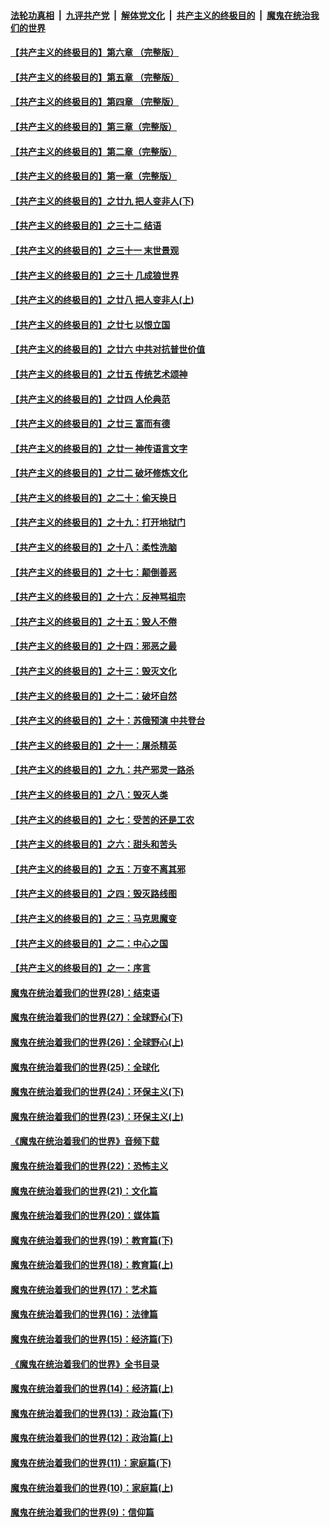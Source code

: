 ####  [法轮功真相](../../../../basic/blob/master/README.md?t=05101731) &nbsp;|&nbsp; [九评共产党](../../../../9ping.md/blob/master/README.md?t=05101731) &nbsp;|&nbsp; [解体党文化](../../../../jtdwh.md/blob/master/README.md?t=05101731)  &nbsp;|&nbsp; [共产主义的终极目的](../../../../gczydzjmd.md/blob/master/README.md?t=05101731) &nbsp;|&nbsp; [魔鬼在统治我们的世界](../../../../mgztzwmdsj.md/blob/master/README.md?t=05101731) 

#### [【共产主义的终极目的】第六章 （完整版）](../pages/nsc422/n11428913.md?t=05101731) 

#### [【共产主义的终极目的】第五章 （完整版）](../pages/nsc422/n11428912.md?t=05101731) 

#### [【共产主义的终极目的】第四章 （完整版）](../pages/nsc422/n11428907.md?t=05101731) 

#### [【共产主义的终极目的】第三章（完整版）](../pages/nsc422/n11428848.md?t=05101731) 

#### [【共产主义的终极目的】第二章（完整版）](../pages/nsc422/n11428831.md?t=05101731) 

#### [【共产主义的终极目的】第一章（完整版）](../pages/nsc422/n11417651.md?t=05101731) 

#### [【共产主义的终极目的】之廿九 把人变非人(下)](../pages/nsc422/n11344140.md?t=05101731) 

#### [【共产主义的终极目的】之三十二 结语](../pages/nsc422/n11360535.md?t=05101731) 

#### [【共产主义的终极目的】之三十一 末世景观](../pages/nsc422/n11351129.md?t=05101731) 

#### [【共产主义的终极目的】之三十 几成狼世界](../pages/nsc422/n11348280.md?t=05101731) 

#### [【共产主义的终极目的】之廿八 把人变非人(上)](../pages/nsc422/n11340492.md?t=05101731) 

#### [【共产主义的终极目的】之廿七 以恨立国](../pages/nsc422/n11336944.md?t=05101731) 

#### [【共产主义的终极目的】之廿六 中共对抗普世价值](../pages/nsc422/n11324785.md?t=05101731) 

#### [【共产主义的终极目的】之廿五 传统艺术颂神](../pages/nsc422/n11296396.md?t=05101731) 

#### [【共产主义的终极目的】之廿四 人伦典范](../pages/nsc422/n11296397.md?t=05101731) 

#### [【共产主义的终极目的】之廿三 富而有德](../pages/nsc422/n11283598.md?t=05101731) 

#### [【共产主义的终极目的】之廿一 神传语言文字](../pages/nsc422/n11263265.md?t=05101731) 

#### [【共产主义的终极目的】之廿二 破坏修炼文化](../pages/nsc422/n11245728.md?t=05101731) 

#### [【共产主义的终极目的】之二十：偷天换日](../pages/nsc422/n11238846.md?t=05101731) 

#### [【共产主义的终极目的】之十九：打开地狱门](../pages/nsc422/n11206376.md?t=05101731) 

#### [【共产主义的终极目的】之十八：柔性洗脑](../pages/nsc422/n11199994.md?t=05101731) 

#### [【共产主义的终极目的】之十七：颠倒善恶](../pages/nsc422/n11179782.md?t=05101731) 

#### [【共产主义的终极目的】之十六：反神骂祖宗](../pages/nsc422/n11166798.md?t=05101731) 

#### [【共产主义的终极目的】之十五：毁人不倦](../pages/nsc422/n11166792.md?t=05101731) 

#### [【共产主义的终极目的】之十四：邪恶之最](../pages/nsc422/n11150249.md?t=05101731) 

#### [【共产主义的终极目的】之十三：毁灭文化](../pages/nsc422/n11135227.md?t=05101731) 

#### [【共产主义的终极目的】之十二：破坏自然](../pages/nsc422/n11135214.md?t=05101731) 

#### [【共产主义的终极目的】之十：苏俄预演 中共登台](../pages/nsc422/n11118424.md?t=05101731) 

#### [【共产主义的终极目的】之十一：屠杀精英](../pages/nsc422/n11118442.md?t=05101731) 

#### [【共产主义的终极目的】之九：共产邪灵一路杀](../pages/nsc422/n11114139.md?t=05101731) 

#### [【共产主义的终极目的】之八：毁灭人类](../pages/nsc422/n11108503.md?t=05101731) 

#### [【共产主义的终极目的】之七：受苦的还是工农](../pages/nsc422/n11101809.md?t=05101731) 

#### [【共产主义的终极目的】之六：甜头和苦头](../pages/nsc422/n11096971.md?t=05101731) 

#### [【共产主义的终极目的】之五：万变不离其邪](../pages/nsc422/n11091285.md?t=05101731) 

#### [【共产主义的终极目的】之四：毁灭路线图](../pages/nsc422/n11086284.md?t=05101731) 

#### [【共产主义的终极目的】之三：马克思魔变](../pages/nsc422/n11061941.md?t=05101731) 

#### [【共产主义的终极目的】之二：中心之国](../pages/nsc422/n11047728.md?t=05101731) 

#### [【共产主义的终极目的】之一：序言](../pages/nsc422/n11086077.md?t=05101731) 

#### [魔鬼在统治着我们的世界(28)：结束语](../pages/nsc422/n10936246.md?t=05101731) 

#### [魔鬼在统治着我们的世界(27)：全球野心(下)](../pages/nsc422/n10928319.md?t=05101731) 

#### [魔鬼在统治着我们的世界(26)：全球野心(上)](../pages/nsc422/n10900318.md?t=05101731) 

#### [魔鬼在统治着我们的世界(25)：全球化](../pages/nsc422/n10788205.md?t=05101731) 

#### [魔鬼在统治着我们的世界(24)：环保主义(下)](../pages/nsc422/n10695307.md?t=05101731) 

#### [魔鬼在统治着我们的世界(23)：环保主义(上)](../pages/nsc422/n10688613.md?t=05101731) 

#### [《魔鬼在统治着我们的世界》音频下载](../pages/nsc422/n10635553.md?t=05101731) 

#### [魔鬼在统治着我们的世界(22)：恐怖主义](../pages/nsc422/n10614727.md?t=05101731) 

#### [魔鬼在统治着我们的世界(21)：文化篇](../pages/nsc422/n10597706.md?t=05101731) 

#### [魔鬼在统治着我们的世界(20)：媒体篇](../pages/nsc422/n10586579.md?t=05101731) 

#### [魔鬼在统治着我们的世界(19)：教育篇(下)](../pages/nsc422/n10564808.md?t=05101731) 

#### [魔鬼在统治着我们的世界(18)：教育篇(上)](../pages/nsc422/n10526970.md?t=05101731) 

#### [魔鬼在统治着我们的世界(17)：艺术篇](../pages/nsc422/n10499093.md?t=05101731) 

#### [魔鬼在统治着我们的世界(16)：法律篇](../pages/nsc422/n10485969.md?t=05101731) 

#### [魔鬼在统治着我们的世界(15)：经济篇(下)](../pages/nsc422/n10469975.md?t=05101731) 

#### [《魔鬼在统治着我们的世界》全书目录](../pages/nsc422/n10464261.md?t=05101731) 

#### [魔鬼在统治着我们的世界(14)：经济篇(上)](../pages/nsc422/n10457370.md?t=05101731) 

#### [魔鬼在统治着我们的世界(13)：政治篇(下)](../pages/nsc422/n10448270.md?t=05101731) 

#### [魔鬼在统治着我们的世界(12)：政治篇(上)](../pages/nsc422/n10444576.md?t=05101731) 

#### [魔鬼在统治着我们的世界(11)：家庭篇(下)](../pages/nsc422/n10440961.md?t=05101731) 

#### [魔鬼在统治着我们的世界(10)：家庭篇(上)](../pages/nsc422/n10435448.md?t=05101731) 

#### [魔鬼在统治着我们的世界(9)：信仰篇](../pages/nsc422/n10432159.md?t=05101731) 

